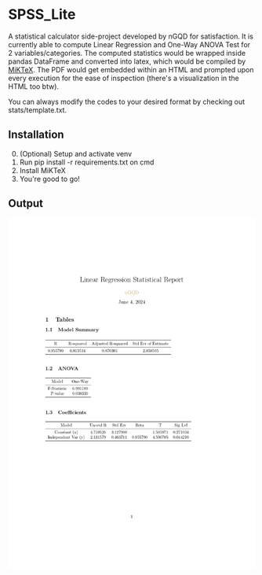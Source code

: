 # SPSS_Lite
A statistical calculator side-project developed by nGQD for satisfaction.
It is currently able to compute Linear Regression and One-Way ANOVA Test for 2 variables/categories. The computed statistics would be wrapped inside pandas DataFrame and converted into latex, which would be compiled by [MiKTeX](https://miktex.org/download). The PDF would get embedded within an HTML and prompted upon every execution for the ease of inspection (there's a visualization in the HTML too btw).

You can always modify the codes to your desired format by checking out stats/template.txt.

## Installation

0. (Optional) Setup and activate venv
1. Run pip install -r requirements.txt on cmd
2. Install MiKTeX
3. You're good to go!

## Output

![](./static/sample_output.jpg)

